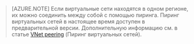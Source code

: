 >[AZURE.NOTE] Если виртуальные сети находятся в одном регионе, их можно соединить между собой с помощью пиринга. Пиринг виртуальных сетей в настоящее время доступен в предварительной версии. Дополнительную информацию см. в статье [VNet peering](../articles/virtual-network/virtual-network-peering-overview.md) (Пиринг виртуальных сетей).

<!---HONumber=AcomDC_0803_2016-->